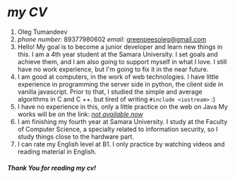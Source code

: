 # _my CV_
1. Oleg Tumandeev
2.  *phone number*: 89377980602 
    *email*: greenpeesoleg@gmail.com
3. Hello! My goal is to become a junior developer and learn new things in this. 
I am a 4th year student at the Samara University. 
I set goals and achieve them, and I am also going to support myself in what I love. 
I still have no work experience, but I'm going to fix it in the near future.
4. I am good at computers, in the work of web technologies. 
I have little experience in programming the server side in python, the client side in vanilla javascript.
Prior to that, I studied the simple and average algorithms in C and C ++. 
but tired of writing `#include <iostream>` :)
5. I have no experience in this, only a little practice on the web on Java
My works will be on the link: [_not available now_](http://example.com/)
6. I am finishing my fourth year at Samara University.
I study at the Faculty of Computer Science, a specialty related to information security, so I study things close to the hardware part.
7. I can rate my English level at B1. I only practice by watching videos and reading material in English.
##### Thank You for reading my cv!
